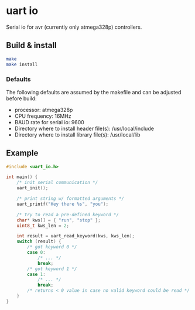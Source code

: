 # uart io

Serial io for avr (currently only atmega328p) controllers.

## Build & install

```sh
make
make install
```

### Defaults
The following defaults are assumed by the makefile and can be adjusted before build:
- processor: atmega328p
- CPU frequency: 16MHz
- BAUD rate for serial io: 9600
- Directory where to install header file(s): /usr/local/include
- Directory where to install library file(s): /usr/local/lib

## Example

```c
#include <uart_io.h>

int main() {
    /* init serial communication */
    uart_init();

    /* print string w/ formatted arguments */
    uart_printf("Hey there %s", "you");

    /* try to read a pre-defined keyword */
    char* kws[] = { "run", "stop" };
    uint8_t kws_len = 2;

    int result = uart_read_keyword(kws, kws_len);
    switch (result) {
        /* got keyword 0 */
        case 0:
            /* ... */
            break;
        /* got keyword 1 */
        case 1:
            /* ... */
            break;
        /* returns < 0 value in case no valid keyword could be read */
    }
}
```

